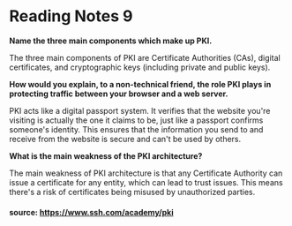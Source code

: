 # Reading Notes 9

**Name the three main components which make up PKI.**

The three main components of PKI are Certificate Authorities (CAs), digital certificates, and cryptographic keys (including private and public keys).

**How would you explain, to a non-technical friend, the role PKI plays in protecting traffic between your browser and a web server.**

PKI acts like a digital passport system. It verifies that the website you're visiting is actually the one it claims to be, just like a passport confirms someone's identity. This ensures that the information you send to and receive from the website is secure and can't be used by others.

**What is the main weakness of the PKI architecture?**

The main weakness of PKI architecture is that any Certificate Authority can issue a certificate for any entity, which can lead to trust issues. This means there's a risk of certificates being misused by unauthorized parties.

#### source: https://www.ssh.com/academy/pki